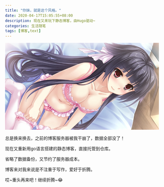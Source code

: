 ```yaml
---
title: "你妹，就是这个风格。"
date: 2020-04-17T15:05:55+08:00
description: 现在又来玩下静态博客，由Hugo驱动~
categories: 生活随笔
tags: [博客,text]
---
```


![blog1](/images/blog1.jpg)

总是换来换去，之前的博客服务器被我干崩了，数据全部没了！

现在又重新用go语言搭建的静态博客，直接托管到仓库。

省略了数据备份，又节约了服务器成本。

博客来对我来说是不注重于写作，爱好于折腾。

哎~重头再来吧！继续折腾~😂